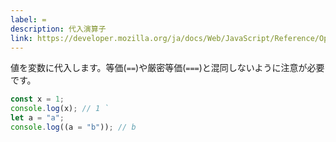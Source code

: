 ```yaml
---
label: =
description: 代入演算子
link: https://developer.mozilla.org/ja/docs/Web/JavaScript/Reference/Operators/Assignment
---
```


値を変数に代入します。等価(`==`)や厳密等価(`===`)と混同しないように注意が必要です。

```typescript
const x = 1;
console.log(x); // 1 `
let a = "a";
console.log((a = "b")); // b
```
